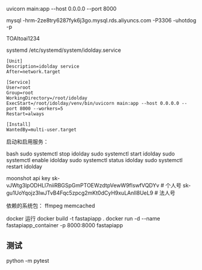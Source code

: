 uvicorn main:app --host 0.0.0.0 --port 8000

mysql -hrm-2ze8try6287fyk6j3go.mysql.rds.aliyuncs.com -P3306 -uhotdog -p

TOAItoai1234

systemd /etc/systemd/system/idolday.service
```
[Unit]
Description=idolday service
After=network.target

[Service]
User=root
Group=root
WorkingDirectory=/root/idolday
ExecStart=/root/idolday/venv/bin/uvicorn main:app --host 0.0.0.0 --port 8000 --workers=5
Restart=always

[Install]
WantedBy=multi-user.target
```

启动和启用服务：

bash
sudo systemctl stop idolday
sudo systemctl start idolday
sudo systemctl enable idolday
sudo systemctl status idolday
sudo systemctl restart idolday

moonshot api key
sk-vJWtg3lpODHLl7niiRBGSpGmPTOEWzdtpVewW9flswfVQDYv # 个人号
sk-gu1UoYqojz3IwJTvB4Fqc5zpcg2mKt0dCyH9xuLAnll8UeL9 # 法人号

依赖的系统包：
ffmpeg
memcached

docker 运行
docker build -t fastapiapp .
docker run -d --name fastapiapp_container -p 8000:8000 fastapiapp

## 测试

python -m pytest
